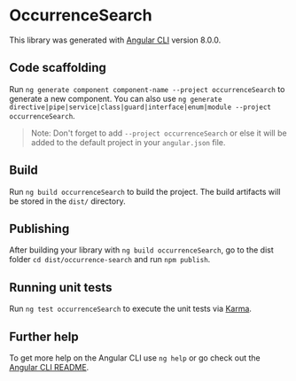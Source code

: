 # OccurrenceSearch

This library was generated with [Angular CLI](https://github.com/angular/angular-cli) version 8.0.0.

## Code scaffolding

Run `ng generate component component-name --project occurrenceSearch` to generate a new component. You can also use `ng generate directive|pipe|service|class|guard|interface|enum|module --project occurrenceSearch`.
> Note: Don't forget to add `--project occurrenceSearch` or else it will be added to the default project in your `angular.json` file. 

## Build

Run `ng build occurrenceSearch` to build the project. The build artifacts will be stored in the `dist/` directory.

## Publishing

After building your library with `ng build occurrenceSearch`, go to the dist folder `cd dist/occurrence-search` and run `npm publish`.

## Running unit tests

Run `ng test occurrenceSearch` to execute the unit tests via [Karma](https://karma-runner.github.io).

## Further help

To get more help on the Angular CLI use `ng help` or go check out the [Angular CLI README](https://github.com/angular/angular-cli/blob/master/README.md).
